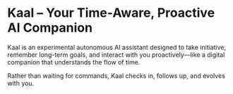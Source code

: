 # Kaal – Your Time-Aware, Proactive AI Companion

Kaal is an experimental autonomous AI assistant designed to take initiative, remember long-term goals, and interact with you proactively—like a digital companion that understands the flow of time.

Rather than waiting for commands, Kaal checks in, follows up, and evolves with you.
